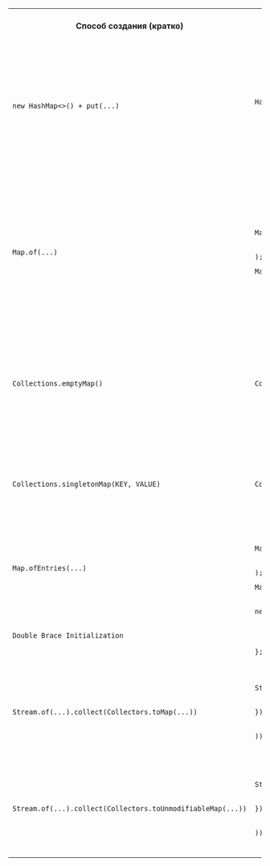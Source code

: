 <table>
<tr>
<th>Способ создания (кратко)</th>
<th>Полный код</th>
<th>Иммутабельна?</th>
<th>Разрешен null key?</th>
<th>Разрешен null value?</th>
<th>Сколько элементов?</th>
<th>Ловушки</th>
<th>Под капотом</th>
</tr>

<tr>
<td><code>new HashMap&lt;&gt;() + put(...)</code></td>
<td>
<pre><code>    Map&lt;String, Integer&gt; hashMap = new HashMap&lt;&gt;();
    hashMap.put(KEY1, VALUE1);
    hashMap.put(KEY2, VALUE2);</code></pre>
</td>
<td style="text-align:center;">нет</td>
<td style="text-align:center;">да</td>
<td style="text-align:center;">да</td>
<td style="text-align:center;">≥ 0</td>
<td style="text-align:center;">—</td>
<td>
<pre>
<code>
    Node&lt;K,V&gt;[] table;
</code>
</pre>
<pre>
<code>
    static class Node&lt;K,V&gt; implements Map.Entry&lt;K,V&gt; {
        final int hash;
        final K key;
        V value;
        Node&lt;K,V&gt; next;
        ...
</code>
</pre>
</td>
</tr>

<tr>
<td><code>Map.of(...)</code></td>
<td>
<pre><code>Map.of(
    KEY1, VALUE1,
    KEY2, VALUE2
);</code></pre>
<pre><code>Map.of();</code></pre>
</td>
<td style="text-align:center;">да</td>
<td style="text-align:center;">нет</td>
<td style="text-align:center;">нет</td>
<td style="text-align:center;">[ 0, 10 ]</td>
<td style="text-align:center;"><code>throws IllegalArgumentException if there are any duplicate keys</code></td>
<td>
<pre><code>
    пустая коллекция →  ImmutableCollections.MapN
    1 элемент →         ImmutableCollections.Map1
    ≥ 2 элемента →      ImmutableCollections.MapN
</code>
</pre>

<pre><code>
    ImmutableCollections.Map1 → хранит ключ и значение в отдельных полях: K и V
    ImmutableCollections.MapN → массив [KEY1, VALUE1, KEY2, VALUE2, ...]
</code>
</pre>
</td>
</tr>

<tr>
<td><code>Collections.emptyMap()</code></td>
<td>
<pre><code>Collections.emptyMap();</code></pre>
</td>
<td style="text-align:center;">да</td>
<td style="text-align:center;">—</td>
<td style="text-align:center;">—</td>
<td style="text-align:center;">0</td>
<td style="text-align:center;">не все операции модификации бросают <code>UnsupportedOperationException</code></td>
<td>
<pre><code>public class Collections {
    // ничего не хранит, вычисляет налету
    private static class EmptyMap&lt;K,V&gt; extends AbstractMap&lt;K,V&gt; implements Serializable
    ...
}</code></pre>
</td>
</tr>

<tr>
<td><code>Collections.singletonMap(KEY, VALUE)</code></td>
<td>
<pre><code>Collections.singletonMap(KEY, VALUE);</code></pre>
</td>
<td style="text-align:center;">да</td>
<td style="text-align:center;">да</td>
<td style="text-align:center;">да</td>
<td style="text-align:center;">1</td>
<td style="text-align:center;">не все операции модификации бросают <code>UnsupportedOperationException</code></td>
<td>
<pre><code>public class Collections {
    // хранит ключ и значение в отдельных полях: K и V
    private static class SingletonMap&lt;K,V&gt; extends AbstractMap&lt;K,V&gt; implements Serializable
    ...
}</code></pre>
</td>
</tr>

<tr>
<td><code>Map.ofEntries(...)</code></td>
<td>
<pre><code>Map.ofEntries(
    Map.entry(KEY1, VALUE1),
    Map.entry(KEY2, VALUE2)
);</code></pre>

<pre><code>Map.ofEntries();</code></pre>
</td>
<td style="text-align:center;">да</td>
<td style="text-align:center;">нет</td>
<td style="text-align:center;">нет</td>
<td style="text-align:center;">≥ 0</td>
<td style="text-align:center;"><code>throws IllegalArgumentException if there are any duplicate keys</code></td>
<td style="text-align:center;">
Аналогично <code>Map.of(...)</code>
</td>
</tr>

<tr>
<td>

<code>
Double Brace Initialization
</code>


</td>
<td>
<pre><code>new HashMap&lt;&gt;() {
    {
        put(KEY1, VALUE1);
        put(KEY2, VALUE2);
    }
};</code></pre>
</td>
<td style="text-align:center;">нет</td>
<td style="text-align:center;">да</td>
<td style="text-align:center;">да</td>
<td style="text-align:center;">≥ 0</td>
<td style="text-align:center;"><a href="https://blog.jooq.org/dont-be-clever-the-double-curly-braces-anti-pattern/">Возможные проблемы с производительностью, утечками памяти и сериализацией</a></td>
<td style="text-align:center;">
<a href="https://blog.jooq.org/dont-be-clever-the-double-curly-braces-anti-pattern/">Анонимный класс с блоком инициализации экземпляра</a>
</td>
</tr>

<tr>
<td><code>Stream.of(...).collect(Collectors.toMap(...))</code></td>
<td>
<pre><code>Stream.of(new Object[][] {
    { KEY1, VALUE1 },
    { KEY2, VALUE2 },
}).collect(Collectors.toMap(
    data -> (String) data[0],
    data -> (Integer) data[1]
));</code></pre>
</td>
<td style="text-align:center;">нет</td>
<td style="text-align:center;">да</td>
<td style="text-align:center;">нет</td>
<td style="text-align:center;">≥ 0</td>
<td>
<pre><code>If the mapped keys contain duplicates (according to Object.equals(Object)),
an IllegalStateException is thrown when the collection operation is performed.
Use toUnmodifiableMap(Function, Function, BinaryOperator) to handle merging.</code></pre>
</td>
<td style="text-align:center;">
<code>HashMap::new</code>
</td>
</tr>

<tr>
<td><code>Stream.of(...).collect(Collectors.toUnmodifiableMap(...))</code></td>
<td>
<pre><code>Stream.of(new Object[][] {
    { KEY1, VALUE1 },
    { KEY2, VALUE2 },
}).collect(Collectors.toUnmodifiableMap(
    data -> (String) data[0],
    data -> (Integer) data[1]
));</code></pre>
</td>
<td style="text-align:center;">да</td>
<td style="text-align:center;">нет</td>
<td style="text-align:center;">нет</td>
<td style="text-align:center;">≥ 0</td>
<td>
<pre><code>If the mapped keys contain duplicates (according to Object.equals(Object)),
an IllegalStateException is thrown when the collection operation is performed.
Use toUnmodifiableMap(Function, Function, BinaryOperator) to handle merging.</code></pre>
</td>
<td style="text-align:center;">
<code>Map.ofEntries(...)</code>
</td>
</tr>

</table>
